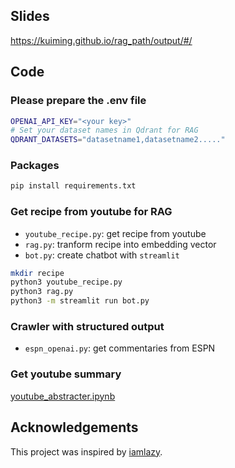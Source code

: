 ## Slides

https://kuiming.github.io/rag_path/output/#/

## Code
### Please prepare the .env file

```bash
OPENAI_API_KEY="<your key>"
# Set your dataset names in Qdrant for RAG
QDRANT_DATASETS="datasetname1,datasetname2....."
```
### Packages

```bash
pip install requirements.txt
```

### Get recipe from youtube for RAG

- `youtube_recipe.py`: get recipe from youtube
- `rag.py`: tranform recipe into embedding vector
- `bot.py`: create chatbot with `streamlit`
```bash
mkdir recipe
python3 youtube_recipe.py
python3 rag.py
python3 -m streamlit run bot.py
```

### Crawler with structured output
- `espn_openai.py`: get commentaries from ESPN

### Get youtube summary
[youtube_abstracter.ipynb](https://github.com/KuiMing/rag_path/blob/main/youtube_abstracter.ipynb)

## Acknowledgements
This project was inspired by [iamlazy](https://github.com/narumiruna/iamlazy).
